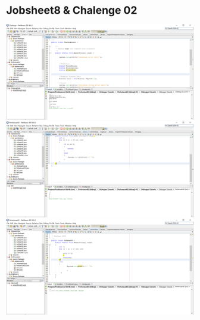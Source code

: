 # Jobsheet8 & Chalenge 02
![Alt Text](https://github.com/Fara28r2/Jobsheet8/blob/master/Pertemuan02%20-%20NetBeans%20IDE%208.0.2%2005_09_2019%2021_22_51.png)
![Alt Text](https://github.com/Fara28r2/Jobsheet8/blob/master/Pertemuan02%20-%20NetBeans%20IDE%208.0.2%2005_09_2019%2021_21_16.png)
![Alt Text](https://github.com/Fara28r2/Jobsheet8/blob/master/Pertemuan02%20-%20NetBeans%20IDE%208.0.2%2005_09_2019%2021_22_07.png)

